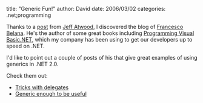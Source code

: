 
title: "Generic Fun!"
author: David
date: 2006/03/02
categories: .net;programming

Thanks to a [post](http://www.codinghorror.com/blog/archives/000526.html) from [Jeff Atwood](http://www.codinghorror.com/blog/), I discovered the blog of [Francesco Belana](http://www.dotnet2themax.com/blogs/fbalena/). He's the author of some great books including [Programming Visual Basic.NET](http://www.amazon.com/gp/product/0735620598/002-6859461-5348836?v=glance&n=283155), which my company has been using to get our developers up to speed on .NET.

I'd like to point out a couple of posts of his that give great examples of using generics in .NET 2.0.

Check them out:

- [Tricks with delegates](http://www.dotnet2themax.com/blogs/fbalena/PermaLink,guid,b2a8f5e9-ddf1-45eb-ad8e-78c88c13ab2f.aspx)
- [Generic enough to be useful](http://www.dotnet2themax.com/blogs/fbalena/PermaLink,guid,dc5f6b89-623e-45b6-80ca-0eee79a21faf.aspx)

